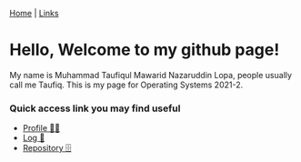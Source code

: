 [Home](/os212) | [Links](/os212/LINKS/)

# Hello, Welcome to my github page!
My name is Muhammad Taufiqul Mawarid Nazaruddin Lopa, people usually call me Taufiq. This is my page for Operating Systems 2021-2.

### Quick access link you may find useful
- [Profile 👨‍🎓](https://github.com/taufiqulmawarid)
- [Log 📝](TXT/mylog.txt)
- [Repository 🗄️](https://github.com/taufiqulmawarid/os212)
